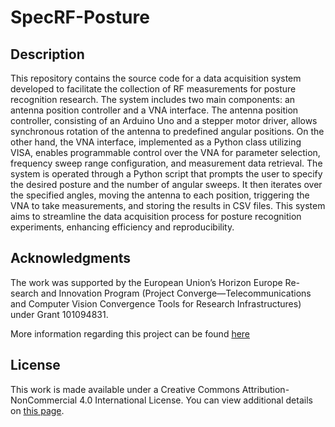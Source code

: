 # SpecRF-Posture


## Description

This repository contains the source code for a data acquisition system developed to facilitate the collection of RF measurements for posture recognition research. The system includes two main components: an antenna position controller and a VNA interface. The antenna position controller, consisting of an Arduino Uno and a stepper motor driver, allows synchronous rotation of the antenna to predefined angular positions. On the other hand, the VNA interface, implemented as a Python class utilizing VISA, enables programmable control over the VNA for parameter selection, frequency sweep range configuration, and measurement data retrieval. The system is operated through a Python script that prompts the user to specify the desired posture and the number of angular sweeps. It then iterates over the specified angles, moving the antenna to each position, triggering the VNA to take measurements, and storing the results in CSV files. This system aims to streamline the data acquisition process for posture recognition experiments, enhancing efficiency and reproducibility.

## Acknowledgments
The work was supported by the European Union’s Horizon Europe Re-search and Innovation Program (Project Converge—Telecommunications and Computer Vision Convergence Tools for Research Infrastructures) under Grant 101094831.

More information regarding this project can be found [here](converge-project.eu)

## License
This work is made available under a Creative Commons Attribution-NonCommercial 4.0 International License. You can view additional details on [this page](https://creativecommons.org/licenses/by-nc/4.0/).
